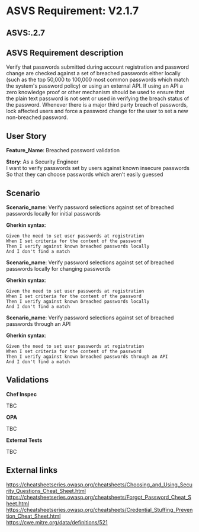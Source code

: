 # ASVS Requirement: V2.1.7

## ASVS:.2.7

## ASVS Requirement description

Verify that passwords submitted during account registration and password change are checked against a set of breached passwords either locally (such as the top 50,000 to 100,000 most common passwords which match the system's password policy) or using an external API. If using an API a zero knowledge proof or other mechanism should be used to ensure that the plain text password is not sent or used in verifying the breach status of the password. Whenever there is a major third party breach of passwords, lock affected users and force a password change for the user to set a new non-breached password.

## User Story

**Feature_Name**: Breached password validation

**Story**:
As a Security Engineer\
I want to verify passwords set by users against known insecure passwords
So that they can choose passwords which aren't easily guessed

## Scenario

**Scenario_name**: Verify password selections against set of breached passwords locally for initial passwords

**Gherkin syntax**:

```gherkin
Given the need to set user passwords at registration
When I set criteria for the content of the password
Then I verify against known breached passwords locally
And I don't find a match
```

**Scenario_name**: Verify password selections against set of breached passwords locally for changing passwords

**Gherkin syntax**:

```gherkin
Given the need to set user passwords at registration
When I set criteria for the content of the password
Then I verify against known breached passwords locally
And I don't find a match
```

**Scenario_name**: Verify password selections against set of breached passwords through an API

**Gherkin syntax**:

```gherkin
Given the need to set user passwords at registration
When I set criteria for the content of the password
Then I verify against known breached passwords through an API
And I don't find a match
```

## Validations

**Chef Inspec**

TBC

**OPA**

TBC

**External Tests**

TBC

## External links

<https://cheatsheetseries.owasp.org/cheatsheets/Choosing_and_Using_Security_Questions_Cheat_Sheet.html> \
<https://cheatsheetseries.owasp.org/cheatsheets/Forgot_Password_Cheat_Sheet.html> \
<https://cheatsheetseries.owasp.org/cheatsheets/Credential_Stuffing_Prevention_Cheat_Sheet.html> \
<https://cwe.mitre.org/data/definitions/521>

